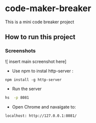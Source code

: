 # code-maker-breaker

This is a mini code breaker project


## How to run this project

### Screenshots
![ insert main screenshot here]

* Use npm to instal http-server : 
``` 
npm install -g http-server

````
* Run the server

``` sh
hs  -p 8081
```
* Open Chrome and navaigate to: 
```
localhost: http://127.0.0.1:8081/
```
